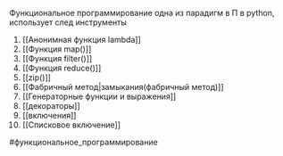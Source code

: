 Функциональное программирование одна из парадигм в П в python, использует след инструменты 
1) [[Анонимная функция lambda]]
2) [[Функция map()]]
3) [[Функция filter()]]
4) [[Функция reduce()]]
5) [[zip()]]
6) [[Фабричный метод|замыкания(фабричный метод)]]
7) [[Генераторные функции и выражения]]
8) [[декораторы]]
9) [[включения]]
10) [[Списковое включение]]

#функциональное_программирование
